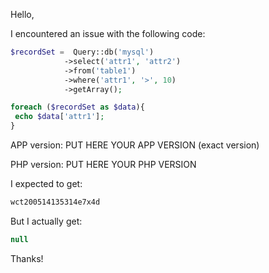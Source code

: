 Hello,

I encountered an issue with the following code:

```php
$recordSet =  Query::db('mysql')
            ->select('attr1', 'attr2')
            ->from('table1')
            ->where('attr1', '>', 10)
            ->getArray();

foreach ($recordSet as $data){
 echo $data['attr1'];
}
```

APP version: PUT HERE YOUR APP VERSION (exact version)

PHP version: PUT HERE YOUR PHP VERSION

I expected to get:

```php
wct200514135314e7x4d
```

But I actually get:

```php
null
```

Thanks!
